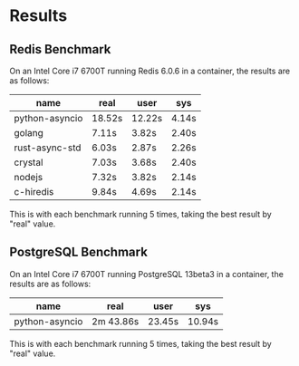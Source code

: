 # Results

## Redis Benchmark

On an Intel Core i7 6700T running Redis 6.0.6 in a container, the results are as follows:

| name           | real   | user   | sys   |
|----------------|--------|--------|-------|
| python-asyncio | 18.52s | 12.22s | 4.14s |
| golang         | 7.11s  | 3.82s  | 2.40s |
| rust-async-std | 6.03s  | 2.87s  | 2.26s |
| crystal        | 7.03s  | 3.68s  | 2.40s |
| nodejs         | 7.32s  | 3.82s  | 2.14s |
| c-hiredis      | 9.84s  | 4.69s  | 2.14s |

This is with each benchmark running 5 times, taking the best result by "real" value.

## PostgreSQL Benchmark

On an Intel Core i7 6700T running PostgreSQL 13beta3 in a container, the results are as follows:

| name           | real      | user   | sys    |
|----------------|-----------|--------|--------|
| python-asyncio | 2m 43.86s | 23.45s | 10.94s |

This is with each benchmark running 5 times, taking the best result by "real" value.
